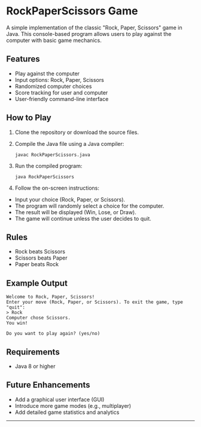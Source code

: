 # RockPaperScissors Game
A simple implementation of the classic "Rock, Paper, Scissors" game in Java. This console-based program allows users to play against the computer with basic game mechanics.

## Features
- Play against the computer
- Input options: Rock, Paper, Scissors
- Randomized computer choices
- Score tracking for user and computer
- User-friendly command-line interface
## How to Play
1. Clone the repository or download the source files.
2. Compile the Java file using a Java compiler:

       javac RockPaperScissors.java
3. Run the compiled program:

       java RockPaperScissors
4. Follow the on-screen instructions:
- Input your choice (Rock, Paper, or Scissors).
- The program will randomly select a choice for the computer.
- The result will be displayed (Win, Lose, or Draw).
- The game will continue unless the user decides to quit.
## Rules
- Rock beats Scissors
- Scissors beats Paper
- Paper beats Rock
## Example Output

    Welcome to Rock, Paper, Scissors!
    Enter your move (Rock, Paper, or Scissors). To exit the game, type "quit":
    > Rock
    Computer chose Scissors.
    You win!

    Do you want to play again? (yes/no)
## Requirements
- Java 8 or higher
## Future Enhancements
- Add a graphical user interface (GUI)
- Introduce more game modes (e.g., multiplayer)
- Add detailed game statistics and analytics

---

